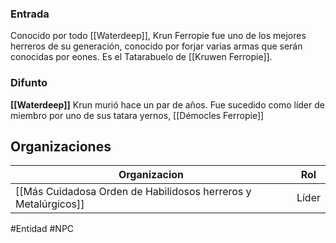 
### Entrada
Conocido por todo [[Waterdeep]], Krun Ferropie fue uno de los mejores herreros de su generación, conocido por forjar varias armas que serán conocidas por eones. Es el Tatarabuelo de [[Kruwen Ferropie]].

### Difunto
**[[Waterdeep]]**
Krun murió hace un par de años. Fue sucedido como líder de miembro por uno de sus tatara yernos, [[Démocles Ferropie]]
## Organizaciones

| Organizacion                                                   | Rol |
| -------------------------------------------------------------- | --- |
| [[Más Cuidadosa Orden de Habilidosos herreros y Metalúrgicos]] | Líder    |



#Entidad #NPC 